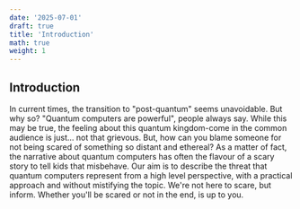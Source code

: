 ```yaml
---
date: '2025-07-01'
draft: true
title: 'Introduction'
math: true
weight: 1
---
```



## Introduction

In current times, the transition to "post-quantum" seems unavoidable. But why so? "Quantum computers are powerful", people always say. While this may be true, the feeling about this quantum kingdom-come in the common audience is just... not that grievous. But, how can you blame someone for not being scared of something so distant and ethereal? As a matter of fact, the narrative about quantum computers has often the flavour of a scary story to tell kids that misbehave. Our aim is to describe the threat that quantum computers represent from a high level perspective, with a practical approach and without mistifying the topic. We're not here to scare, but inform. Whether you'll be scared or not in the end, is up to you. 